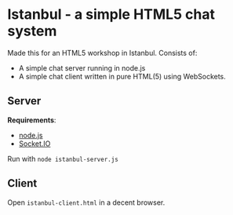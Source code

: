 Istanbul - a simple HTML5 chat system
=====================================

Made this for an HTML5 workshop in Istanbul. Consists of:

* A simple chat server running in node.js
* A simple chat client written in pure HTML(5) using WebSockets.


Server
------

**Requirements**:
* [node.js](http://nodejs.org/)
* [Socket.IO](http://socket.io)

Run with `node istanbul-server.js`


Client
------

Open `istanbul-client.html` in a decent browser.
